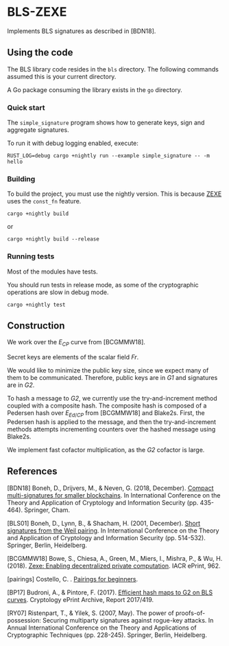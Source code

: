 # BLS-ZEXE

Implements BLS signatures as described in [BDN18].

## Using the code

The BLS library code resides in the `bls` directory. The following commands assumed this is your current directory.

A Go package consuming the library exists in the `go` directory.

### Quick start

The `simple_signature` program shows how to generate keys, sign and aggregate signatures.

To run it with debug logging enabled, execute:

`RUST_LOG=debug cargo +nightly run --example simple_signature -- -m hello`

### Building

To build the project, you must use the nightly version. This is because [ZEXE](https://github.com/scipr-lab/zexe) uses the `const_fn` feature.

`cargo +nightly build`

or

`cargo +nightly build --release`

### Running tests

Most of the modules have tests.

 You should run tests in release mode, as some of the cryptographic operations are slow in debug mode.

`cargo +nightly test`

## Construction

We work over the $E_{CP}$ curve from [BCGMMW18].

Secret keys are elements of the scalar field *Fr*.

We would like to minimize the public key size, since we expect many of them to be communicated. Therefore, public keys are in *G1* and signatures are in *G2*.

To hash a message to *G2*, we currently use the try-and-increment method coupled with a composite hash. The composite hash is composed of a Pedersen hash over $E_{Ed/CP}$ from [BCGMMW18] and Blake2s. First, the Pedersen hash is applied to the message, and then the try-and-increment methods attempts incrementing counters over the hashed message using Blake2s.

We implement fast cofactor multiplication, as the *G2* cofactor is large.

## References

[BDN18] Boneh, D., Drijvers, M., & Neven, G. (2018, December). [Compact multi-signatures for smaller blockchains](https://eprint.iacr.org/2018/483.pdf). In International Conference on the Theory and Application of Cryptology and Information Security (pp. 435-464). Springer, Cham.

[BLS01] Boneh, D., Lynn, B., & Shacham, H. (2001, December). [Short signatures from the Weil pairing](https://link.springer.com/content/pdf/10.1007/3-540-45682-1_30.pdf). In International Conference on the Theory and Application of Cryptology and Information Security (pp. 514-532). Springer, Berlin, Heidelberg.

[BCGMMW18] Bowe, S., Chiesa, A., Green, M., Miers, I., Mishra, P., & Wu, H. (2018). [Zexe: Enabling decentralized private computation](https://eprint.iacr.org/2018/962.pdf). IACR ePrint, 962.

[pairings] Costello, C. . [Pairings for beginners](http://www.craigcostello.com.au/pairings/PairingsForBeginners.pdf).

[BP17] Budroni, A., & Pintore, F. (2017). [Efficient hash maps to G2 on BLS curves](https://eprint.iacr.org/2017/419.pdf). Cryptology ePrint Archive, Report 2017/419.

[RY07] Ristenpart, T., & Yilek, S. (2007, May). The power of proofs-of-possession: Securing multiparty signatures against rogue-key attacks. In Annual International Conference on the Theory and Applications of Cryptographic Techniques (pp. 228-245). Springer, Berlin, Heidelberg.
